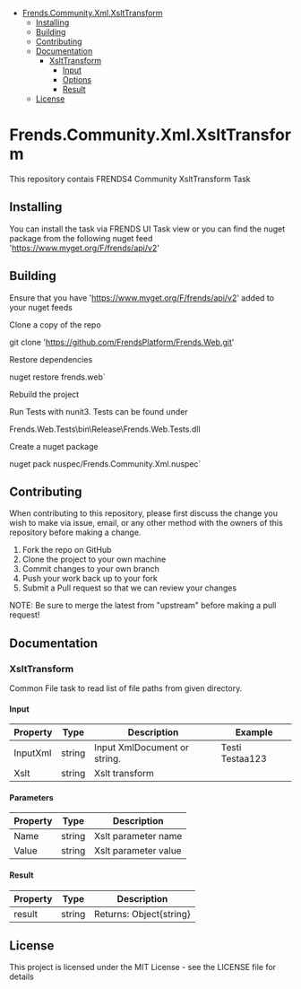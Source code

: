 ﻿- [Frends.Community.Xml.XsltTransform](#Frends.Community.Xml.XsltTransform)
   - [Installing](#installing)
   - [Building](#building)
   - [Contributing](#contributing)
   - [Documentation](#documentation)
      - [XsltTransform](#xslttransform)
		 - [Input](#input)
		 - [Options](#options)
		 - [Result](#result)
   - [License](#license)
       
# Frends.Community.Xml.XsltTransform
This repository contais FRENDS4 Community XsltTransform Task

## Installing
You can install the task via FRENDS UI Task view or you can find the nuget package from the following nuget feed
'https://www.myget.org/F/frends/api/v2'

## Building
Ensure that you have 'https://www.myget.org/F/frends/api/v2' added to your nuget feeds

Clone a copy of the repo

git clone 'https://github.com/FrendsPlatform/Frends.Web.git'

Restore dependencies

nuget restore frends.web`

Rebuild the project

Run Tests with nunit3. Tests can be found under

Frends.Web.Tests\bin\Release\Frends.Web.Tests.dll

Create a nuget package

nuget pack nuspec/Frends.Community.Xml.nuspec`

## Contributing
When contributing to this repository, please first discuss the change you wish to make via issue, email, or any other method with the owners of this repository before making a change.

1. Fork the repo on GitHub
2. Clone the project to your own machine
3. Commit changes to your own branch
4. Push your work back up to your fork
5. Submit a Pull request so that we can review your changes

NOTE: Be sure to merge the latest from "upstream" before making a pull request!

## Documentation

### XsltTransform

Common File task to read list of file paths from given directory.

#### Input
| Property  | Type  | Description |Example|
|-----------|-------|-------------|-------|
| InputXml  | string | Input XmlDocument or string. | <ROW><NAME>Testi Testaa</NAME><ID>123</ID></ROW>	|
| Xslt  | string | Xslt transform | 	|

#### Parameters
| Property  | Type  | Description |
|-----------|-------|-------------|
| Name  | string | Xslt parameter name | 
| Value| string | Xslt parameter value |

#### Result
| Property  | Type  | Description |
|-----------|-------|-------------|
| result| string  |  Returns: Object{string} |

## License
This project is licensed under the MIT License - see the LICENSE file for details
